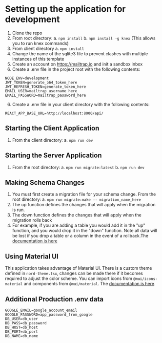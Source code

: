 # Setting up the application for development

1. Clone the repo
2. From root directory:
  a. `npm install`
  b. `npm install -g knex` (This allows you to run knex commands)
3. From client directory
  a. `npm install`
4. Change the name of the sqlite3 file to prevent clashes with multiple instances of this template
5. Create an account on <https://mailtrap.io> and init a sandbox inbox
6. Create a .env file in the project root with the following contents:

```
NODE_ENV=development
JWT_TOKEN=generate_b64_token_here
JWT_REFRESH_TOKEN=generate_token_here
EMAIL_USER=mailtrap_username_here
EMAIL_PASSWORD=mailtrap_password_here
```

6. Create a .env file in your client directory with the following contents:

```
REACT_APP_BASE_URL=http://localhost:8000/api/
```

## Starting the Client Application

1. From the client directory:
  a. `npm run dev`

## Starting the Server Application

1. From the root directory:
  a. `npm run migrate:latest`
  b. `npm run dev`

## Making Schema Changes

1. You must first create a migration file for your schema change. From the root directory:
  a. `npm run migrate:make -- migration_name_here`
2. The up function defines the changes that will apply when the migration is run.
3. The down function defines the changes that will apply when the migration rolls back
4. For example, if you are adding a table you would add it in the "up" function, and you would drop it in the "down" function. Note all data will be lost if you drop a table or a column in the event of a rollback.The [documentation is here](https://knexjs.org/guide/)

## Using Material UI

This application takes advantage of Material UI. There is a custom theme defined in `nord-theme.tsx`, changes can be made there if it becomes required to adjust the color scheme. You can import icons from `@mui/icons-material` and components from `@mui/material`. The [documentation is here](https://mui.com/material-ui/react-autocomplete/).

## Additional Production .env data

```
GOOGLE_EMAIL=google_account_email
GOOGLE_PASSWORD=app_password_from_google
DB_USER=db_user
DB_PASS=db_password
DB_HOST=db_host
DB_PORT=db_port
DB_NAME=db_name
```
